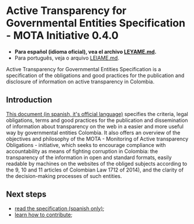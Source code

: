 # Active Transparency for Governmental Entities Specification - MOTA Initiative 0.4.0

- **Para español (idioma oficial), vea el archivo [LEYAME.md](LEYAME.md).**
- Para português, veja o arquivo [LEIAME.md](LEIAME.md).

Active Transparency for Governmental Entities Specification is a specification of the obligations and good practices for the publication and disclosure of information on active transparency in Colombia.

## Introduction

[This document (in spanish, it's official language)](mota-active-transparency-specification.md) specifies the criteria, legal obligations, terms and good practices for the publication and dissemination of information about transparency on the web in a easier and more useful way by governmental entities Colombia. It also offers an overview of the objectives and philosophy of the MOTA - Monitoring of Active transparency Obligations - initiative, which seeks to encourage compliance with accountability as means of fighting corruption in Colombia: the transparency of the information in open and standard  formats, easily readable by machines on the websites of the obliged subjects according to the 9, 10 and 11 articles of Colombian Law 1712 of 2014), and the clarity of the decision-making processes of such entities.

## Next steps

- [read the specification (spanish only)](mota-active-transparency-specification.md);
- [learn how to contribute](CONTRIBUTING.md);
